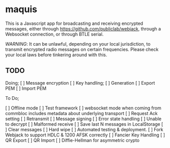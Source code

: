 maquis
===

This is a Javascript app for broadcasting and receiving encrypted messages,
either through https://github.com/publiclab/webjack, through a Websocket
connection, or through BTLE serial.

*WARNING*: It can be unlawful, depending on your local jurisdiction, to transmit
encrypted radio messages on certain frequencies. Please check your local laws before
tinkering around with this.

TODO
---

Doing;
 [ ] Message encryption
 [ ] Key handling;
  [ ] Generation
  [ ] Export PEM
  [ ] Import PEM

To Do;

 [ ] Offline mode
 [ ] Test framework
 [ ] websocket mode when coming from commbloc includes metadata about underlying transport
 [ ] Request Ack setting
 [ ] Retransmit
 [ ] Message signing
 [ ] Error state handling
  [ ] Unable to decrypt
  [ ] Malformed receive
 [ ] Save last N messages in LocalStorage
 [ ] Clear messages
 [ ] Hard wipe
 [ ] Automated testing & deployment.
 [ ] Fork Webjack to support HDLC & 1200 AFSK correctly
 [ ] Fancier Key Handling
  [ ] QR Export
  [ ] QR Import
 [ ] Diffie-Hellman for asymmetric crypto
